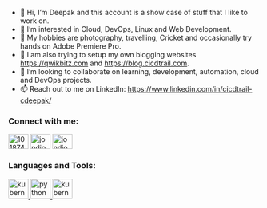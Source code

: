 - 👋 Hi, I’m Deepak and this account is a show case of stuff that I like to work on.
- 🔭 I’m interested in Cloud, DevOps, Linux and Web Development.
- 👀 My hobbies are photography, travelling, Cricket and occasionally try hands on Adobe Premiere Pro.
- 🌱 I am also trying to setup my own blogging websites https://qwikbitz.com and https://blog.cicdtrail.com.
- 💞️ I’m looking to collaborate on learning, development, automation, cloud and DevOps projects.
- 📫 Reach out to me on LinkedIn: https://www.linkedin.com/in/cicdtrail-cdeepak/

<!---
deepsky1d/deepsky1d is a ✨ special ✨ repository because its `README.md` (this file) appears on your GitHub profile.
You can click the Preview link to take a look at your changes.
--->

<h3 align="left">Connect with me:</h3>
<p align="left">

<a href="https://stackoverflow.com/users/101874" target="blank"><img align="center" src="https://raw.githubusercontent.com/rahuldkjain/github-profile-readme-generator/master/src/images/icons/Social/stack-overflow.svg" alt="101874" height="30" width="40" /></a>
<a href="https://instagram.com/jondjones" target="blank"><img align="center" src="https://raw.githubusercontent.com/rahuldkjain/github-profile-readme-generator/master/src/images/icons/Social/instagram.svg" alt="jondjones" height="30" width="40" /></a>
<a href="[https://www.youtube.com/c/jondjones](https://www.youtube.com/channel/UCup1BJBMbZavTGHTLMbYW4A)" target="blank"><img align="center" src="https://raw.githubusercontent.com/rahuldkjain/github-profile-readme-generator/master/src/images/icons/Social/youtube.svg" alt="jondjones" height="30" width="40" /></a>
</p>

<h3 align="left">Languages and Tools:</h3>
<p align="left"> 
<a href="https://www.w3schools.io/terminal/bash-tutorials/" target="_blank" rel="noreferrer"> <img src="https://raw.githubusercontent.com/jmnote/z-icons/master/svg/bash.svg" alt="kubernetes" width="40" height="40"/> </a>
<a href="https://www.w3schools.com/python/" target="_blank" rel="noreferrer"> <img src="https://raw.githubusercontent.com/jmnote/z-icons/master/svg/python.svg" alt="python" width="40" height="40"/> </a> 
<a href="https://kubernetes.io/" target="_blank" rel="noreferrer"> <img src="https://raw.githubusercontent.com/jmnote/z-icons/master/svg/kubernetes.svg" alt="kubernetes" width="40" height="40"/> </a>
</p>
